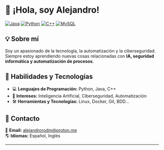 # 👋 ¡Hola, soy Alejandro!

[![Java](https://img.shields.io/badge/Java-%23ED8B00.svg?logo=openjdk&logoColor=white)](#) 
[![Python](https://img.shields.io/badge/Python-3776AB?logo=python&logoColor=fff)](#)
[![C++](https://img.shields.io/badge/C++-%2300599C.svg?logo=c%2B%2B&logoColor=white)](#)
[![MySQL](https://img.shields.io/badge/MySQL-4479A1?logo=mysql&logoColor=fff)](#)

## 💡 Sobre mí
Soy un apasionado de la tecnología, la automatización y la ciberseguridad. Siempre estoy aprendiendo nuevas cosas relacionadas con **IA, seguridad informática y automatización de procesos**.

## 🚀 Habilidades y Tecnologías
- 💻 **Lenguajes de Programación:** Python, Java, C++
- 🔐 **Intereses:** Inteligencia Artificial, Ciberseguridad, Automatización
- 🛠 **Herramientas y Tecnologías:** Linux, Docker, Git, BDD...

## 💬 Contacto
📩 **Email:** [alejandrorodm@proton.me](mailto:alejandrorodm@proton.me)  
🌎 **Idiomas:** Español, Inglés  

---


